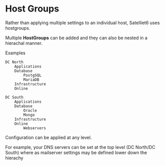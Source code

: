 # Host Groups

Rather than applying multiple settings to an individual host, Satelliet6 uses hostgroups.

Multiple **HostGroups** can be added and they can also be nested in a hierachal manner.

Examples
```
DC North
    Applications
    Database
        PostgSQL
        MariaDB
    Infrastructure
    Online

DC South
    Applications
    Database
        Oracle
        Mongo
    Infrastructure
    Online
        Webservers
```

Configuration can be applied at any level.

For example, your DNS servers can be set at the top level (DC North/DC South) where as mailserver settings may be defined lower down the hierachy
